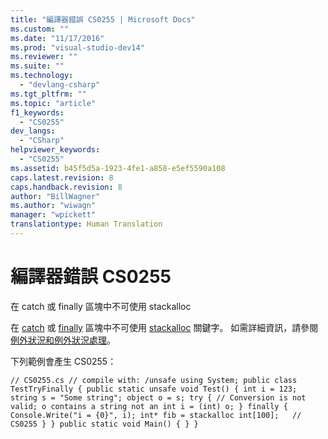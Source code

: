 ```yaml
---
title: "編譯器錯誤 CS0255 | Microsoft Docs"
ms.custom: ""
ms.date: "11/17/2016"
ms.prod: "visual-studio-dev14"
ms.reviewer: ""
ms.suite: ""
ms.technology: 
  - "devlang-csharp"
ms.tgt_pltfrm: ""
ms.topic: "article"
f1_keywords: 
  - "CS0255"
dev_langs: 
  - "CSharp"
helpviewer_keywords: 
  - "CS0255"
ms.assetid: b45f5d5a-1923-4fe1-a858-e5ef5590a108
caps.latest.revision: 8
caps.handback.revision: 8
author: "BillWagner"
ms.author: "wiwagn"
manager: "wpickett"
translationtype: Human Translation
---
```

# 編譯器錯誤 CS0255
在 catch 或 finally 區塊中不可使用 stackalloc  
  
 在 [catch](../../csharp/language-reference/keywords/try-catch.md) 或 [finally](../../csharp/language-reference/keywords/try-catch-finally.md) 區塊中不可使用 [stackalloc](../../csharp/language-reference/keywords/stackalloc.md) 關鍵字。 如需詳細資訊，請參閱[例外狀況和例外狀況處理](../../csharp/programming-guide/exceptions/exceptions-and-exception-handling.md)。  
  
 下列範例會產生 CS0255：  
  
```  
// CS0255.cs // compile with: /unsafe using System; public class TestTryFinally { public static unsafe void Test() { int i = 123; string s = "Some string"; object o = s; try { // Conversion is not valid; o contains a string not an int i = (int) o; } finally { Console.Write("i = {0}", i); int* fib = stackalloc int[100];   // CS0255 } } public static void Main() { } }  
```